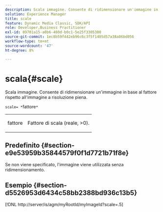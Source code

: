 ```yaml
---
description: Scala immagine. Consente di ridimensionare un'immagine in base al fattore rispetto all'immagine a risoluzione piena.
solution: Experience Manager
title: scale
feature: Dynamic Media Classic, SDK/API
role: Developer,Business Practitioner
exl-id: 89701a15-a0b6-460d-b0c1-5e25f3305380
source-git-commit: 1ec8b59f442eb96c6c3f5f1405d57a38a86bd056
workflow-type: tm+mt
source-wordcount: '47'
ht-degree: 8%

---
```


# scala{#scale}

Scala immagine. Consente di ridimensionare un&#39;immagine in base al fattore rispetto all&#39;immagine a risoluzione piena.

`scale= *`fattore`*`

<table id="simpletable_AC0974B79E064BA99C1F76461BDE808A"> 
 <tr class="strow"> 
  <td class="stentry"> <p><span class="codeph"> <span class="varname"> fattore</span></span> </p> </td> 
  <td class="stentry"> <p>Fattore di scala (reale, &gt;0). </p></td> 
 </tr> 
</table>

## Predefinito {#section-e9e53959b35844579f0f1d7721b71f8e}

Se non viene specificato, l&#39;immagine viene utilizzata senza ridimensionamento.

## Esempio {#section-d5526953d6434c58bb2388bd936c13b5}

[!DNL http://server/is/agm/myRootId/myImageId?scale=.5]
